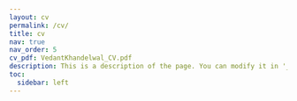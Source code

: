 ```yaml
---
layout: cv
permalink: /cv/
title: cv
nav: true
nav_order: 5
cv_pdf: VedantKhandelwal_CV.pdf
description: This is a description of the page. You can modify it in '_pages/cv.md'. You can also change or remove the top pdf download button.
toc:
  sidebar: left
---
```

